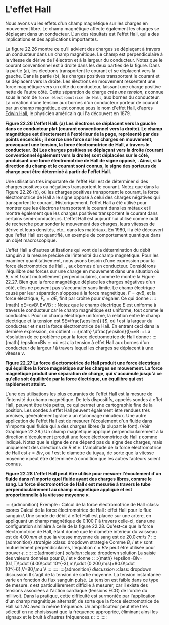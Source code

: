 # L'effet Hall
Nous avons vu les effets d'un champ magnétique sur les charges en mouvement libre. Le champ magnétique affecte également les charges se déplaçant dans un conducteur. L'un des résultats est l'effet Hall, qui a des implications et des applications importantes.

La figure 22.26 montre ce qu'il advient des charges se déplaçant à travers un conducteur dans un champ magnétique. Le champ est perpendiculaire à la vitesse de dérive de l'électron et à la largeur du conducteur. Notez que le courant conventionnel est à droite dans les deux parties de la figure. Dans la partie (a), les électrons transportent le courant et se déplacent vers la gauche. Dans la partie (b), les charges positives transportent le courant et se déplacent vers la droite. Les électrons en mouvement ressentent une force magnétique vers un côté du conducteur, laissant une charge positive nette de l'autre côté. Cette séparation de charge *crée une tension*, $\epsilon$ connue sous le nom de `force électromotrice de Hall`, aux bornes du conducteur. La création d'une tension aux bornes d'un  conducteur porteur de courant par un champ magnétique est connue sous le nom d'effet Hall, d'après [Edwin Hall](https://fr.wikipedia.org/wiki/Edwin_Herbert_Hall), le physicien américain qui l'a découvert en 1879.
 
**Figure 22.26 L'effet Hall. (a) Les électrons se déplacent vers la gauche dans ce conducteur plat (courant conventionnel vers la droite). Le champ magnétique est directement à l'extérieur de la page, représenté par des points encerclés ; il exerce une force sur les charges en mouvement, provoquant une tension, la force électromotrice de Hall, à travers le conducteur. (b) Les charges positives se déplaçant vers la droite (courant conventionnel également vers la droite) sont déplacées sur le côté, produisant une force électromotrice de Hall de signe opposé, . Ainsi, si la direction du champ et le courant sont connus, le signe des porteurs de charge peut être déterminé à partir de l'effet Hall.**

Une utilisation très importante de l'effet Hall est de déterminer si des charges positives ou négatives transportent le courant. Notez que dans  la Figure 22.26 (b), où les charges positives transportent le courant, la force électromotrice de Hall a le signe opposé à celui des charges négatives qui transportent le courant. Historiquement, l'effet Hall a été utilisé pour montrer que les électrons transportent le courant dans les métaux et il montre également que les charges positives transportent le courant dans certains semi-conducteurs. L'effet Hall est aujourd'hui utilisé comme outil de recherche pour sonder le mouvement des charges, leurs vitesses de dérive et leurs densités, etc., dans les matériaux. En 1980, il a été découvert que l'effet Hall est quantifié, un exemple de comportement quantique dans un objet macroscopique.

L'effet Hall a d'autres utilisations qui vont de la détermination du débit sanguin à la mesure précise de l'intensité du champ magnétique. Pour les examiner quantitativement, nous avons besoin d'une expression pour la force électromotrice de Hall, , aux bornes d'un conducteur. Considérons l'équilibre des forces sur une charge en mouvement dans une situation où $B$, $v$ et $l$ sont mutuellement perpendiculaires, comme le montre la Figure 22.27. Bien que la force magnétique déplace les charges négatives d'un côté, elles ne peuvent pas s'accumuler sans limite. Le champ électrique causé par leur séparation s'oppose à la force magnétique, $F=qvB$, et la force électrique, $F_{e}=qE$, finit par croître pour s'égaler. Ce qui donne :
:::{math}
qE=qvB\\
E=VB
:::
Notez que le champ électrique $E$ est uniforme à travers le conducteur car le champ magnétique est uniforme, tout comme le conducteur. Pour un champ électrique uniforme, la relation entre le champ électrique et la tension est $E=\frac{\epsilon}{l}$, où $l$ est la largeur du conducteur et $\epsilon$ est la force électromotrice de Hall. En entrant ceci dans la dernière expression, on obtient :
:::{math}
\dfrac{\epsilon}{l}=vB
:::
La résolution de ce problème pour la force électromotrice de Hall donne :
:::{math}
\epsilon=Blv
:::
où est $\epsilon$ la tension à effet Hall aux bornes d'un conducteur de largeur $l$ à travers lequel les charges se déplacent à une vitesse $v$.
 
**Figure 22.27 La force électromotrice de Hall produit une force électrique qui équilibre la force magnétique sur les charges en mouvement. La force magnétique produit une séparation de charge, qui s'accumule jusqu'à ce qu'elle soit équilibrée par la force électrique, un équilibre qui est rapidement atteint.**

L'une des utilisations les plus courantes de l'effet Hall est la mesure de l'intensité du champ magnétique. De tels dispositifs, appelés sondes à effet Hall, peuvent être très petits, ce qui permet une cartographie fine de la position. Les sondes à effet Hall peuvent également être rendues très précises, généralement grâce à un étalonnage minutieux. Une autre application de l'effet Hall est de mesurer l'écoulement d'un fluide dans n'importe quel fluide qui a des charges libres (la plupart le font). (Voir Graphique 22.28.) Un champ magnétique appliqué perpendiculairement à la direction d'écoulement produit une force électromotrice de Hall $\epsilon$ comme indiqué. Notez que le signe de $\epsilon$ ne dépend pas du signe des charges, mais uniquement des directions de $B$ et $v$. L'amplitude de la force électromotrice de Hall est $\epsilon=Blv$, où $l$ est le diamètre du tuyau, de sorte que la vitesse moyenne $v$ peut être déterminée à condition que les autres facteurs soient connus.
 
**Figure 22.28 L'effet Hall peut être utilisé pour mesurer l'écoulement d'un fluide dans n'importe quel fluide ayant des charges libres, comme le sang. La force électromotrice de Hall $\epsilon$ est mesurée à travers le tube perpendiculairement au champ magnétique appliqué et est proportionnelle à la vitesse moyenne $v$.**

:::::{admonition} Exemple : Calcul de la force électromotrice de Hall
:class: exores
Calcul de la force électromotrice de Hall : effet Hall pour le flux sanguin.\\
Une sonde de débit à effet Hall est placée sur une artère, en appliquant un champ magnétique de $0.100\,T$ à travers celle-ci, dans une configuration similaire à celle de la figure 22.28. Qu'est-ce que la force électromotrice de Hall, étant donné que le diamètre intérieur du vaisseau est de $4.00\,mm$ et que la vitesse moyenne du sang est de $20.0\,cm/s$ ?
::::{admonition} *stratégie*
:class: dropdown strategie
Comme $B$, $l$ et $v$ sont mutuellement perpendiculaires, l'équation $\epsilon=Blv$ peut être utilisée pour trouver $\epsilon$.
::::
::::{admonition} *solution*
:class: dropdown solution
La saisie des valeurs données pour $B$, $l$ et $v$ donne :
:::{math}
\epsilon=Blv=(0.1\,T)\cdot (4.00\cdot 10^{-3}\,m)\cdot (0.200\,m/s)=80.0\cdot 10^{-6}\,V=80\,\mu V
:::
::::
::::{admonition} *discussion*
:class: dropdown discussion
Il s'agit de la tension de sortie moyenne. La tension instantanée varie en fonction du flux sanguin pulsé. La tension est faible dans ce type de mesure. $\epsilon$ est particulièrement difficile à mesurer, car il existe des tensions associées à l'action cardiaque (tensions ECG) de l'ordre du millivolt. Dans la pratique, cette difficulté est surmontée par l'application d'un champ magnétique alternatif, de sorte que la force électromotrice de Hall soit AC avec la même fréquence. Un amplificateur peut être très sélectif en ne choisissant que la fréquence appropriée, éliminant ainsi les signaux et le bruit à d'autres fréquences.ε
::::
:::::
